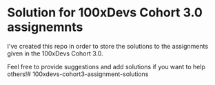 # Solution for 100xDevs Cohort 3.0 assignemnts

I've created this repo in order to store the solutions to the assignments given in the 100xDevs Cohort 3.0.

Feel free to provide suggestions and add solutions if you want to help others!# 100xdevs-cohort3-assignment-solutions

